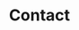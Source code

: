 ---
# An instance of the Contact widget.
# Documentation: https://wowchemy.com/docs/page-builder/
widget: contact

# This file represents a page section.
headless: true

# Order that this section appears on the page.
weight: 20

title: Contact

content:
  # Contact (edit or remove options as required)

  email: georgios.bouloukakis@telecom-sudparis.eu
  phone: 0033 6 52 47 10 86
  address:
    street: 9 Rue Charles Fourier
    city: Évry-Courcouronnes
    region: Île-de-France
    postcode: '91000'
    country: France
    country_code: FR
  coordinates:
    longitude: '2.443393315594366'
    latitude: '48.625245547208046'
  directions: Enter Building E and take the the elevator to Office 304 on Floor 3
  office_hours:
    - 'Monday ______ to ____ '
    - 'Wednesday ________ to _____ '

  # Automatically link email and phone or display as text?
  autolink: true

  # Email form provider
  form:
    provider: netlify
    formspree:
      id:
    netlify:
      # Enable CAPTCHA challenge to reduce spam?
      captcha: false

design:
  columns: '1'
---